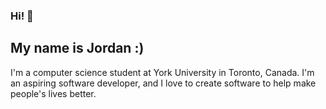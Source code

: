 ### Hi! 👋
## My name is Jordan :)
I'm a computer science student at York University in Toronto, Canada. 
I'm an aspiring software developer, and I love to create software to help make people's lives better.

